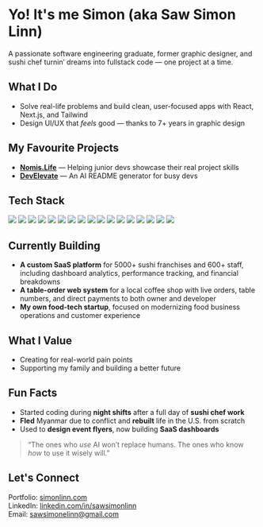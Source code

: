 # Yo! It's me Simon (aka Saw Simon Linn)

A passionate software engineering graduate, former graphic designer, and sushi chef turnin’ dreams into fullstack code — one project at a time.

## What I Do

- Solve real-life problems and build clean, user-focused apps with React, Next.js, and Tailwind
- Design UI/UX that _feels_ good — thanks to 7+ years in graphic design
  <!-- - Solve real-life problems with fullstack apps (Node.js, Express, MongoDB) -->
  <!-- - Edit videos and create content to inspire learners and devs like me -->

## My Favourite Projects

- [**Nomis.Life**](https://nomis.life) — Helping junior devs showcase their real project skills
- [**DevElevate**](https://develevate.pro) — An AI README generator for busy devs
<!-- - [**Franchise Performance Dashboard**](https://biz-boost-five.vercel.app/) — Built for 5000+ sushi franchises
- [**Student Dashboard**](https://github.com/SawSimonLinn/hopeschoolhub) — A school management app with full CRUD and analytics -->
<!-- - **CopyBoard** — Organize and copy your snippets fast -->

## Tech Stack

<p align="left">
<img src="https://img.shields.io/badge/React-20232A?style=for-the-badge&logo=react&logoColor=61DAFB" />
<img src="https://img.shields.io/badge/Next.js-000000?style=for-the-badge&logo=nextdotjs&logoColor=white" />
<img src="https://img.shields.io/badge/TypeScript-3178C6?style=for-the-badge&logo=typescript&logoColor=white" />
<img src="https://img.shields.io/badge/JavaScript-F7DF1E?style=for-the-badge&logo=javascript&logoColor=000" />
<img src="https://img.shields.io/badge/Tailwind-06B6D4?style=for-the-badge&logo=tailwindcss&logoColor=white" />
<img src="https://img.shields.io/badge/Node.js-339933?style=for-the-badge&logo=nodedotjs&logoColor=white" />
<img src="https://img.shields.io/badge/Express.js-000000?style=for-the-badge&logo=express&logoColor=white" />
<img src="https://img.shields.io/badge/MongoDB-47A248?style=for-the-badge&logo=mongodb&logoColor=white" />
<img src="https://img.shields.io/badge/Firebase-FFCA28?style=for-the-badge&logo=firebase&logoColor=black" />
<img src="https://img.shields.io/badge/Appwrite-F02E65?style=for-the-badge&logo=appwrite&logoColor=white" />
<img src="https://img.shields.io/badge/PostgreSQL-4169E1?style=for-the-badge&logo=postgresql&logoColor=white" />
<img src="https://img.shields.io/badge/REST%20API-00599C?style=for-the-badge&logo=api&logoColor=white" />
<img src="https://img.shields.io/badge/JWT-000000?style=for-the-badge&logo=jsonwebtokens&logoColor=white" />
<img src="https://img.shields.io/badge/Vercel-000?style=for-the-badge&logo=vercel&logoColor=white" />
<img src="https://img.shields.io/badge/GitHub%20Actions-2088FF?style=for-the-badge&logo=githubactions&logoColor=white" />
<img src="https://img.shields.io/badge/Postman-FF6C37?style=for-the-badge&logo=postman&logoColor=white" />
<img src="https://img.shields.io/badge/Figma-F24E1E?style=for-the-badge&logo=figma&logoColor=white" />
</p>

## Currently Building

- **A custom SaaS platform** for 5000+ sushi franchises and 600+ staff, including dashboard analytics, performance tracking, and financial breakdowns
- **A table-order web system** for a local coffee shop with live orders, table numbers, and direct payments to both owner and developer
- **My own food-tech startup**, focused on modernizing food business operations and customer experience

## What I Value

- Creating for real-world pain points
- Supporting my family and building a better future
  <!-- - Lifting up the dev community -->
  <!-- - Building meaningful, scalable startups -->

## Fun Facts

- Started coding during **night shifts** after a full day of **sushi chef work**
- **Fled** Myanmar due to conflict and **rebuilt** life in the U.S. from scratch
- Used to **design event flyers**, now building **SaaS dashboards**
<!-- - Graduated from TripleTen Software Engineering Bootcamp -->

> “The ones who _use_ AI won’t replace humans. The ones who know _how_ to use it wisely will.”

## Let's Connect

Portfolio: [simonlinn.com](https://simonlinn.com)  
LinkedIn: [linkedin.com/in/sawsimonlinn](https://linkedin.com/in/sawsimonlinn)  
Email: sawsimonelinn@gmail.com
